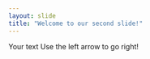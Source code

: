 ```yaml
---
layout: slide
title: "Welcome to our second slide!"
---
```

Your text
Use the left arrow to go right!
